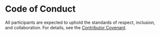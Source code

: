 # Code of Conduct

All participants are expected to uphold the standards of respect, inclusion, and collaboration. For details, see the [Contributor Covenant](https://www.contributor-covenant.org/version/2/0/code_of_conduct/). 